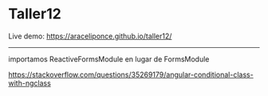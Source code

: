 # Taller12

Live demo: <https://araceliponce.github.io/taller12/>


---
importamos ReactiveFormsModule en lugar de FormsModule

<https://stackoverflow.com/questions/35269179/angular-conditional-class-with-ngclass>


